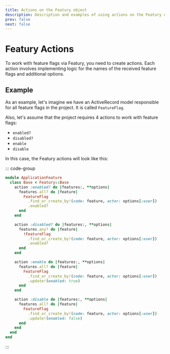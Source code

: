 ```yaml
---
title: Actions on the Featury object
description: Description and examples of using actions on the Featury object
prev: false
next: false
---
```


# Featury Actions

To work with feature flags via Featury, you need to create actions.
Each action involves implementing logic for the names of the received feature flags and additional options.

## Example

As an example, let's imagine we have an ActiveRecord model responsible for all feature flags in the project.
It is called `FeatureFlag`.

Also, let's assume that the project requires 4 actions to work with feature flags:

- `enabled?`
- `disabled?`
- `enable`
- `disable`

In this case, the Featury actions will look like this:

::: code-group

```ruby [app/features/application_feature/base.rb]
module ApplicationFeature
  class Base < Featury::Base
    action :enabled? do |features:, **options|
      features.all? do |feature|
        FeatureFlag
          .find_or_create_by!(code: feature, actor: options[:user])
          .enabled?
      end
    end

    action :disabled? do |features:, **options|
      features.any? do |feature|
        !FeatureFlag
          .find_or_create_by!(code: feature, actor: options[:user])
          .enabled?
      end
    end

    action :enable do |features:, **options|
      features.all? do |feature|
        FeatureFlag
          .find_or_create_by!(code: feature, actor: options[:user])
          .update!(enabled: true)
      end
    end

    action :disable do |features:, **options|
      features.all? do |feature|
        FeatureFlag
          .find_or_create_by!(code: feature, actor: options[:user])
          .update!(enabled: false)
      end
    end
  end
end
```

:::
